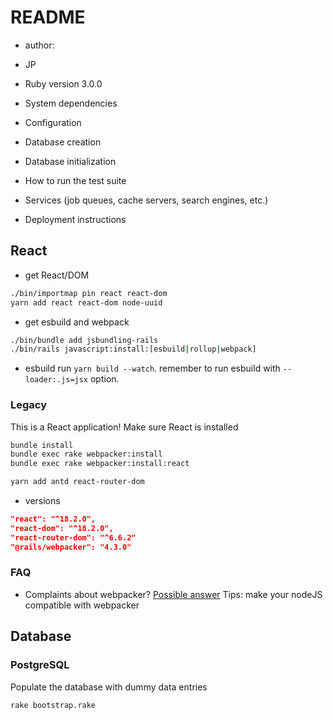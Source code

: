 # README

* author:
- JP

* Ruby version
3.0.0

* System dependencies

* Configuration

* Database creation

* Database initialization

* How to run the test suite

* Services (job queues, cache servers, search engines, etc.)

* Deployment instructions

## React

- get React/DOM
```bash
./bin/importmap pin react react-dom
yarn add react react-dom node-uuid
```
- get esbuild and webpack
```bash
./bin/bundle add jsbundling-rails
./bin/rails javascript:install:[esbuild|rollup|webpack]
```

* esbuild
run `yarn build --watch`. remember to run esbuild with `--loader:.js=jsx` option.

### Legacy
This is a React application! Make sure React is installed
```bash
bundle install
bundle exec rake webpacker:install
bundle exec rake webpacker:install:react

yarn add antd react-router-dom
```
* versions
```json
"react": "^18.2.0",
"react-dom": "^18.2.0",
"react-router-dom": "^6.6.2"
"@rails/webpacker": "4.3.0"
```
### FAQ
- Complaints about webpacker? [Possible answer](https://github.com/reactjs/react-rails/issues/997)
    Tips: make your nodeJS compatible with webpacker

## Database
### PostgreSQL
Populate the database with dummy data entries
```bash
rake bootstrap.rake
```

